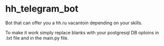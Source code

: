 # hh_telegram_bot
Bot that can offer you a hh.ru vacantoin depending on your skills.

To make it work simply replace blanks with your postgresql DB optoins in .txt file and in the main.py file.
